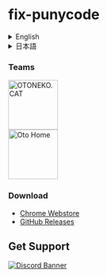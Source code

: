 # fix-punycode
<details>
  <summary>English</summary>
  Detects Rickroll videos and blocks them with a warning.
</details>
<details>
  <summary>日本語</summary>
  リックロールのビデオを検出し、警告を出してブロックします。
</details>

### Teams
<a href="https://oto.pet/"><img src="https://www.otoneko.cat/img/logo.png" alt="OTONEKO.CAT" style="display: block; width: auto; height: 100px;"/></a>
<a href="https://www.otoho.me/"><img src="https://www.otoho.me/img/logo.png" alt="Oto Home" style="display: block; width: auto; height: 100px;"/></a>

### Download
- [Chrome Webstore](https://chromewebstore.google.com/detail/bffoieicleppgfmkgonppikfimffhacl?utm_source=item-share-cb)
- [GitHub Releases](https://github.com/otoneko1102/anti-rickroll/releases)

## Get Support
<a href="https://discord.gg/yKW8wWKCnS"><img src="https://discordapp.com/api/guilds/1005287561582878800/widget.png?style=banner4" alt="Discord Banner"/></a>

